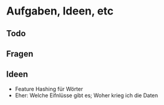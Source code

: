 # Aufgaben, Ideen, etc

## Todo

## Fragen

## Ideen
* Feature Hashing für Wörter
* Eher: Welche Eifnlüsse gibt es; Woher krieg ich die Daten